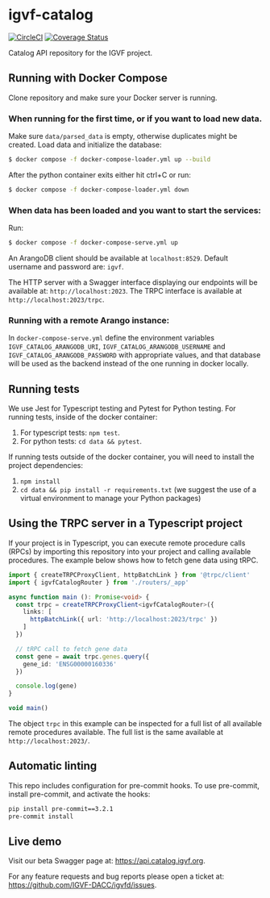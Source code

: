 
# igvf-catalog

[![CircleCI](https://dl.circleci.com/status-badge/img/gh/IGVF-DACC/igvf-catalog/tree/dev.svg?style=svg)](https://dl.circleci.com/status-badge/redirect/gh/IGVF-DACC/igvf-catalog/tree/dev)
[![Coverage Status](https://coveralls.io/repos/github/IGVF-DACC/igvf-catalog/badge.svg?branch=dev)](https://coveralls.io/github/IGVF-DACC/igvf-catalog?branch=dev)

Catalog API repository for the IGVF project.

## Running with Docker Compose
Clone repository and make sure your Docker server is running.

### When running for the first time, or if you want to load new data.
Make sure `data/parsed_data` is empty, otherwise duplicates might be created.
Load data and initialize the database:
```bash
$ docker compose -f docker-compose-loader.yml up --build
```

After the python container exits either hit ctrl+C or run:
```bash
$ docker compose -f docker-compose-loader.yml down
```

### When data has been loaded and you want to start the services:

Run:

```bash
$ docker compose -f docker-compose-serve.yml up
```

An ArangoDB client should be available at `localhost:8529`. Default username and password are: `igvf`.

The HTTP server with a Swagger interface displaying our endpoints will be available at: `http://localhost:2023`.
The TRPC interface is available at `http://localhost:2023/trpc`.

### Running with a remote Arango instance:
In `docker-compose-serve.yml` define the environment variables `IGVF_CATALOG_ARANGODB_URI`, `IGVF_CATALOG_ARANGODB_USERNAME` and `IGVF_CATALOG_ARANGODB_PASSWORD` with appropriate values, and that database will be used as the backend instead of the one running in docker locally.

## Running tests
We use Jest for Typescript testing and Pytest for Python testing. For running tests, inside of the docker container:
1. For typescript tests: `npm test`.
2. For python tests: `cd data && pytest`.

If running tests outside of the docker container, you will need to install the project dependencies:
1. `npm install`
2. `cd data && pip install -r requirements.txt` (we suggest the use of a virtual environment to manage your Python packages)


## Using the TRPC server in a Typescript project
If your project is in Typescript, you can execute remote procedure calls (RPCs) by importing this repository into your project and calling available procedures. The example below shows how to fetch gene data using tRPC.

```typescript
import { createTRPCProxyClient, httpBatchLink } from '@trpc/client'
import { igvfCatalogRouter } from './routers/_app'

async function main (): Promise<void> {
  const trpc = createTRPCProxyClient<igvfCatalogRouter>({
    links: [
      httpBatchLink({ url: 'http://localhost:2023/trpc' })
    ]
  })

  // tRPC call to fetch gene data
  const gene = await trpc.genes.query({
    gene_id: 'ENSG00000160336'
  })

  console.log(gene)
}

void main()
```

The object `trpc` in this example can be inspected for a full list of all available remote procedures available. The full list is the same available at `http://localhost:2023/`.

## Automatic linting
This repo includes configuration for pre-commit hooks. To use pre-commit, install pre-commit, and activate the hooks:

```bash
pip install pre-commit==3.2.1
pre-commit install
```

## Live demo
Visit our beta Swagger page at:  https://api.catalog.igvf.org.

For any feature requests and bug reports please open a ticket at: https://github.com/IGVF-DACC/igvfd/issues.
